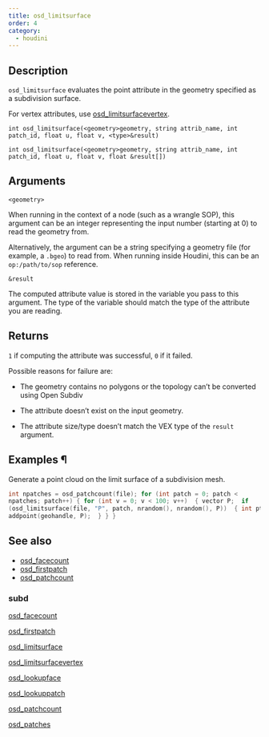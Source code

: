```yaml
---
title: osd_limitsurface
order: 4
category:
  - houdini
---
```


## Description

`osd_limitsurface` evaluates the point attribute in the geometry specified as
a subdivision surface.

For vertex attributes, use
[osd_limitsurfacevertex](osd_limitsurfacevertex.html "Evaluates a vertex
attribute at the subdivision limit surface using Open Subdiv.").

`int osd_limitsurface(<geometry>geometry, string attrib_name, int patch_id, float u, float v, <type>&result)`

`int osd_limitsurface(<geometry>geometry, string attrib_name, int patch_id, float u, float v, float &result[])`

## Arguments

`<geometry>`

When running in the context of a node (such as a wrangle SOP), this argument
can be an integer representing the input number (starting at 0) to read the
geometry from.

Alternatively, the argument can be a string specifying a geometry file (for
example, a `.bgeo`) to read from. When running inside Houdini, this can be an
`op:/path/to/sop` reference.

`&result`

The computed attribute value is stored in the variable you pass to this
argument. The type of the variable should match the type of the attribute you
are reading.

## Returns

`1` if computing the attribute was successful, `0` if it failed.

Possible reasons for failure are:

- The geometry contains no polygons or the topology can’t be converted using Open Subdiv

- The attribute doesn’t exist on the input geometry.

- The attribute size/type doesn’t match the VEX type of the `result` argument.

## Examples ¶

Generate a point cloud on the limit surface of a subdivision mesh.

```c
int npatches = osd_patchcount(file); for (int patch = 0; patch <
npatches; patch++) { for (int v = 0; v < 100; v++)  { vector P;  if
(osd_limitsurface(file, "P", patch, nrandom(), nrandom(), P))  { int ptid =
addpoint(geohandle, P);  } } }
```

## See also

- [osd_facecount](osd_facecount.html)
- [osd_firstpatch](osd_firstpatch.html)
- [osd_patchcount](osd_patchcount.html)

### subd

[osd_facecount](osd_facecount.html)

[osd_firstpatch](osd_firstpatch.html)

[osd_limitsurface](osd_limitsurface.html)

[osd_limitsurfacevertex](osd_limitsurfacevertex.html)

[osd_lookupface](osd_lookupface.html)

[osd_lookuppatch](osd_lookuppatch.html)

[osd_patchcount](osd_patchcount.html)

[osd_patches](osd_patches.html)

